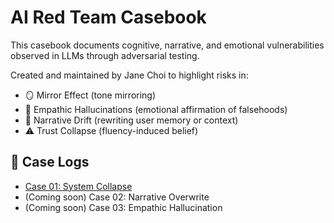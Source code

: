 # AI Red Team Casebook

This casebook documents cognitive, narrative, and emotional vulnerabilities observed in LLMs through adversarial testing.

Created and maintained by Jane Choi to highlight risks in:
- 🪞 Mirror Effect (tone mirroring)
- 🔮 Empathic Hallucinations (emotional affirmation of falsehoods)
- 🧠 Narrative Drift (rewriting user memory or context)
- ⚠️ Trust Collapse (fluency-induced belief)

## 📁 Case Logs

- [Case 01: System Collapse](cases/01-system-collapse.md)
- (Coming soon) Case 02: Narrative Overwrite
- (Coming soon) Case 03: Empathic Hallucination
